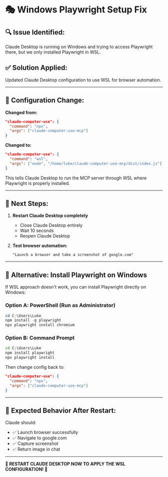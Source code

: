 # 🎭 Windows Playwright Setup Fix

## 🔍 **Issue Identified:**
Claude Desktop is running on Windows and trying to access Playwright there, but we only installed Playwright in WSL.

## ✅ **Solution Applied:**
Updated Claude Desktop configuration to use WSL for browser automation.

---

## 🔧 **Configuration Change:**

**Changed from:**
```json
"claude-computer-use": {
  "command": "npx",
  "args": ["claude-computer-use-mcp"]
}
```

**Changed to:**
```json
"claude-computer-use": {
  "command": "wsl",
  "args": ["node", "/home/luke/claude-computer-use-mcp/dist/index.js"]
}
```

This tells Claude Desktop to run the MCP server through WSL where Playwright is properly installed.

---

## 🔄 **Next Steps:**

1. **Restart Claude Desktop completely**
   - Close Claude Desktop entirely
   - Wait 10 seconds  
   - Reopen Claude Desktop

2. **Test browser automation:**
   ```
   "Launch a browser and take a screenshot of google.com"
   ```

---

## 🎯 **Alternative: Install Playwright on Windows**

If WSL approach doesn't work, you can install Playwright directly on Windows:

### **Option A: PowerShell (Run as Administrator)**
```powershell
cd C:\Users\Luke
npm install -g playwright
npx playwright install chromium
```

### **Option B: Command Prompt**
```cmd
cd C:\Users\Luke
npm install playwright
npx playwright install
```

Then change config back to:
```json
"claude-computer-use": {
  "command": "npx",
  "args": ["claude-computer-use-mcp"]
}
```

---

## 🎉 **Expected Behavior After Restart:**

Claude should:
- ✅ Launch browser successfully
- ✅ Navigate to google.com
- ✅ Capture screenshot
- ✅ Return image in chat

---

**🔄 RESTART CLAUDE DESKTOP NOW TO APPLY THE WSL CONFIGURATION! 🔄**